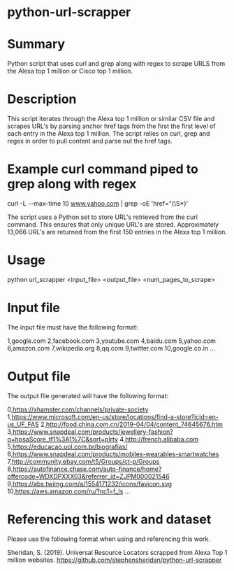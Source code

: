 # python-url-scrapper

# Summary
Python script that uses curl and grep along with regex to scrape URLS from the Alexa top 1 million or Cisco top 1 million.

# Description
This script iterates through the Alexa top 1 million or similar CSV file and scrapes URL's by parsing anchor href tags from the first the first level of each entry in the Alexa top 1 million. The script relies on curl, grep and regex in order to pull content and parse out the href tags.

# Example curl command piped to grep along with regex 
curl -L --max-time 10 www.yahoo.com | grep -oE 'href=\"(\S*)'

The script uses a Python set to store URL's retrieved from the curl command. This ensures that only unique URL's are stored. Approximately 13,066 URL's are returned from the first 150 entries in the Alexa top 1 million.

# Usage
python url_scrapper <input_file> <output_file> <num_pages_to_scrape>

# Input file
The input file must have the following format:

1,google.com
2,facebook.com
3,youtube.com
4,baidu.com
5,yahoo.com
6,amazon.com
7,wikipedia.org
8,qq.com
9,twitter.com
10,google.co.in
...


# Output file
The output file generated will have the following format:

0,https://xhamster.com/channels/private-society
1,https://www.microsoft.com/en-us/store/locations/find-a-store?icid=en-us_UF_FAS
2,http://food.china.com.cn/2019-04/04/content_74645676.htm
3,https://www.snapdeal.com/products/jewellery-fashion?q=hpsaScore_tf1%3A1%7C&sort=plrty
4,http://french.alibaba.com
5,https://educacao.uol.com.br/biografias/
6,https://www.snapdeal.com/products/mobiles-wearables-smartwatches
7,http://community.ebay.com/t5/Groups/ct-p/Groups
8,https://autofinance.chase.com/auto-finance/home?offercode=WDXDPXXX03&referrer_id=ZJPM000021546
9,https://abs.twimg.com/a/1554171232/icons/favicon.svg
10,https://aws.amazon.com/ru/?nc1=f_ls
...

# Referencing this work and dataset
Please use the following format when using and referencing this work.

Sheridan, S. (2019). Universal Resource Locators scrapped from Alexa Top 1 million websites. https://github.com/stephensheridan/python-url-scrapper

